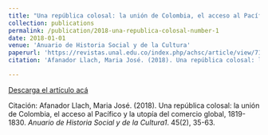 ```yaml
---
title: "Una república colosal: la unión de Colombia, el acceso al Pacífico y la utopía del comercio global, 1819-1830"
collection: publications
permalink: /publication/2018-una-republica-colosal-number-1
date: 2018-01-01
venue: 'Anuario de Historia Social y de la Cultura'
paperurl: 'https://revistas.unal.edu.co/index.php/achsc/article/view/71026'
citation: 'Afanador Llach, Maria José. (2018). Una república colosal: la unión de Colombia, el acceso al Pacífico y la utopía del comercio global, 1819-1830. <i>Anuario de Historia Social y de la Cultura1</i>. 45(2), 35-63.'

---
```


[Descarga el artículo acá](http://mariajoafana.github.io/blob/master/files/una-republica-colosal-number-1.pdf)

Citación: Afanador Llach, Maria José. (2018). Una república colosal: la unión de Colombia, el acceso al Pacífico y la utopía del comercio global, 1819-1830. <i>Anuario de Historia Social y de la Cultura1</i>. 45(2), 35-63.
